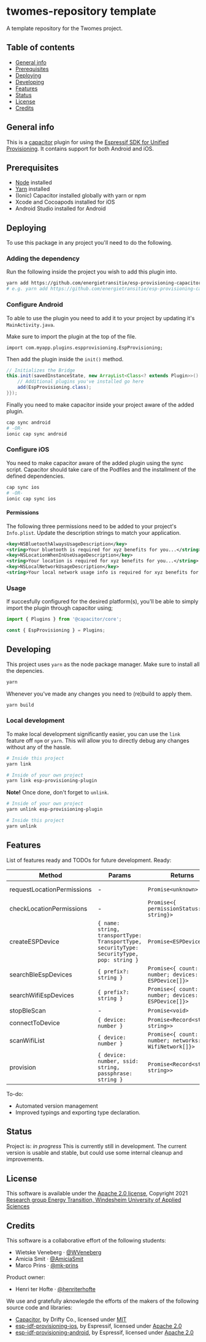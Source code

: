 # twomes-repository template
A template repository for the Twomes project.

## Table of contents
* [General info](#general-info)
* [Prerequisites](#prerequisites)
* [Deploying](#deploying)
* [Developing](#developing) 
* [Features](#features)
* [Status](#status)
* [License](#license)
* [Credits](#credits)

## General info
This is a [capacitor](https://capacitorjs.com/docs) plugin for using the [Espressif SDK for Unified Provisioning](https://docs.espressif.com/projects/esp-idf/en/latest/esp32/api-reference/provisioning/provisioning.html). It contains support for both Android and iOS.

## Prerequisites
 - [Node](https://nodejs.org/en/) installed
 - [Yarn](https://yarnpkg.com/) installed
 - (Ionic) Capacitor installed globally with yarn or npm
 - Xcode and Cocoapods installed for iOS
 - Android Studio installed for Android

## Deploying
To use this package in any project you'll need to do the following.

### Adding the dependency
Run the following inside the project you wish to add this plugin into.
```bash
yarn add https://github.com/energietransitie/esp-provisioning-capacitor-plugin#<release_version>
# e.g. yarn add https://github.com/energietransitie/esp-provisioning-capacitor-plugin#v1.0.0
```

### Configure Android
To able to use the plugin you need to add it to your project by updating it's `MainActivity.java`.

Make sure to import the plugin at the top of the file.
```
import com.myapp.plugins.espprovisioning.EspProvisioning;
```

Then add the plugin inside the `init()` method.
```java
// Initializes the Bridge
this.init(savedInstanceState, new ArrayList<Class<? extends Plugin>>() {{
    // Additional plugins you've installed go here
    add(EspProvisioning.class);
}});
```

Finally you need to make capacitor inside your project aware of the added plugin.
```bash
cap sync android
# -OR-
ionic cap sync android
```

### Configure iOS
You need to make capacitor aware of the added plugin using the sync script. Capacitor should take care of the Podfiles and the installment of the defined dependencies.
```bash
cap sync ios
# -OR-
ionic cap sync ios
```

#### Permissions
The following three permissions need to be added to your project's `Info.plist`. Update the description strings to match your application.
```xml
<key>NSBluetoothAlwaysUsageDescription</key>
<string>Your bluetooth is required for xyz benefits for you...</string>
<key>NSLocationWhenInUseUsageDescription</key>
<string>Your location is required for xyz benefits for you...</string>
<key>NSLocalNetworkUsageDescription</key>
<string>Your local network usage info is required for xyz benefits for you...</string>
```

### Usage
If succesfully configured for the desired platform(s), you'll be able to simply import the plugin through capacitor using;
```js
import { Plugins } from '@capacitor/core';

const { EspProvisioning } = Plugins;
```

## Developing
This project uses `yarn` as the node package manager. Make sure to install all the depencies.
```bash
yarn
```

Whenever you've made any changes you need to (re)build to apply them.
```bash
yarn build
```

### Local development
To make local development significantly easier, you can use the `link` feature off `npm` or `yarn`. This will allow you to directly debug any changes without any of the hassle.

```bash
# Inside this project
yarn link

# Inside of your own project
yarn link esp-provisioning-plugin
```

**Note!** Once done, don't forget to `unlink`.
```bash
# Inside of your own project
yarn unlink esp-provisioning-plugin

# Inside this project
yarn unlink
```

## Features
List of features ready and TODOs for future development. Ready:

| Method | Params | Returns | Note |
| ------ | ------ | ------- | ---- |
| requestLocationPermissions | - | `Promise<unknown>` | Android Only |
| checkLocationPermissions | - | `Promise<{ permissionStatus: string}>` | Android Only |
| createESPDevice | `{ name: string, transportType: TransportType, securityType: SecurityType, pop: string }` | `Promise<ESPDevice>` | - |
| searchBleEspDevices | `{ prefix?: string }` | `Promise<{ count: number; devices: ESPDevice[]}>` | - |
| searchWifiEspDevices | `{ prefix?: string }` | `Promise<{ count: number; devices: ESPDevice[]}>` | Android Only |
| stopBleScan | - | `Promise<void>` | - |
| connectToDevice | `{ device: number }` | `Promise<Record<string, string>>` | - |
| scanWifiList | `{ device: number }` | `Promise<{ count: number; networks: WifiNetwork[]}>` | - |
| provision | `{ device: number, ssid: string, passphrase: string }` | `Promise<Record<string, string>>` | - |

To-do:
 * Automated version management
 * Improved typings and exporting type declaration.

## Status
Project is: _in progress_
This is currently still in development. The current version is usable and stable, but could use some internal cleanup and improvements.

## License
This software is available under the [Apache 2.0 license](./LICENSE.md), Copyright 2021 [Research group Energy Transition, Windesheim University of Applied Sciences](https://windesheim.nl/energietransitie) 

## Credits
This software is a collaborative effort of the following students:
* Wietske Veneberg  ·  [@WVeneberg](https://github.com/WVeneberg)
* Amicia Smit  ·  [@AmiciaSmit](https://github.com/AmiciaSmit)
* Marco Prins  ·  [@mk-prins](https://github.com/mk-prins)

Product owner:
* Henri ter Hofte  ·  [@henriterhofte](https://github.com/henriterhofte)

We use and gratefully aknowlegde the efforts of the makers of the following source code and libraries:

* [Capacitor](https://github.com/ionic-team/capacitor), by Drifty Co., licensed under [MIT](https://github.com/ionic-team/capacitor/blob/main/LICENSE)
* [esp-idf-provisioning-ios](https://github.com/espressif/esp-idf-provisioning-ios), by Espressif, licensed under [Apache 2.0](https://github.com/espressif/esp-idf-provisioning-ios/blob/master/LICENSE)
* [esp-idf-provisioning-android](https://github.com/espressif/esp-idf-provisioning-android), by Espressif, licensed under [Apache 2.0](https://github.com/espressif/esp-idf-provisioning-android/blob/master/LICENSE)